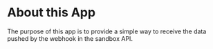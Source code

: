 # About this App

The purpose of this app is to provide a simple way to receive the data pushed by the webhook in the sandbox API.
